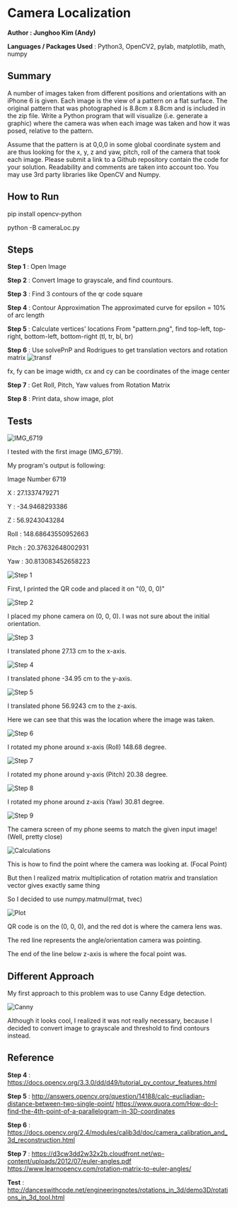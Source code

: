 # Camera Localization 

**Author : Junghoo Kim (Andy)**

**Languages / Packages Used** : Python3, OpenCV2, pylab, matplotlib, math, numpy

## Summary

A number of images taken from different positions and orientations with an iPhone 6 is given. Each image is the view of a pattern on a flat surface. The original pattern that was photographed is 8.8cm x 8.8cm and is included in the zip file. Write a Python program that will visualize (i.e. generate a graphic) where the camera was when each image was taken and how it was posed, relative to the pattern.

Assume that the pattern is at 0,0,0 in some global coordinate system and are thus looking for the x, y, z and yaw, pitch, roll of the camera that took each image. Please submit a link to a Github repository contain the code for your solution. Readability and comments are taken into account too. You may use 3rd party libraries like OpenCV and Numpy.

## How to Run

pip install opencv-python

python -B cameraLoc.py

## Steps

**Step 1** : Open Image

**Step 2** : Convert Image to grayscale, and find countours.

**Step 3** : Find 3 contours of the qr code square

**Step 4** : Contour Approximation
The approximated curve for epsilon = 10% of arc length

**Step 5** : Calculate vertices' locations
From "pattern.png", find top-left, top-right, bottom-left, bottom-right (tl, tr, bl, br)

**Step 6** : Use solvePnP and Rodrigues to get translation vectors and rotation matrix
![transf](https://docs.opencv.org/2.4/_images/math/803e522ec37bc5bc609c0ef08373a350a819fc15.png)

fx, fy can be image width, cx and cy can be coordinates of the image center

**Step 7** : Get Roll, Pitch, Yaw values from Rotation Matrix

**Step 8** : Print data, show image, plot 

## Tests 

![IMG_6719](https://github.com/Spandyandy/cameraLoc-opencv/blob/master/images/IMG_6719.JPG)

I tested with the first image (IMG_6719).

My program's output is following:

Image Number 6719

X : 27.1337479271

Y : -34.9468293386

Z : 56.9243043284 

Roll : 148.68643550952663

Pitch : 20.37632648002931

Yaw : 30.813083452658223


![Step 1](https://github.com/Spandyandy/cameraLoc-opencv/blob/master/steps/1.jpg "Step 1")

First, I printed the QR code and placed it on "(0, 0, 0)"


![Step 2](https://github.com/Spandyandy/cameraLoc-opencv/blob/master/steps/2.jpg "Step 2")

I placed my phone camera on (0, 0, 0). I was not sure about the initial orientation.


![Step 3](https://github.com/Spandyandy/cameraLoc-opencv/blob/master/steps/3.jpg "Step 3")

I translated phone 27.13 cm to the x-axis.


![Step 4](https://github.com/Spandyandy/cameraLoc-opencv/blob/master/steps/4.jpg "Step 4")

I translated phone -34.95 cm to the y-axis.


![Step 5](https://github.com/Spandyandy/cameraLoc-opencv/blob/master/steps/5.jpg "Step 5")

I translated phone 56.9243 cm to the z-axis.

Here we can see that this was the location where the image was taken.


![Step 6](https://github.com/Spandyandy/cameraLoc-opencv/blob/master/steps/6.jpg "Step 6")

I rotated my phone around x-axis (Roll) 148.68 degree.


![Step 7](https://github.com/Spandyandy/cameraLoc-opencv/blob/master/steps/7.jpg "Step 7")

I rotated my phone around y-axis (Pitch) 20.38 degree.


![Step 8](https://github.com/Spandyandy/cameraLoc-opencv/blob/master/steps/8.jpg "Step 8")

I rotated my phone around z-axis (Yaw) 30.81 degree.


![Step 9](https://github.com/Spandyandy/cameraLoc-opencv/blob/master/steps/9.jpg "Step 9")

The camera screen of my phone seems to match the given input image! (Well, pretty close)


![Calculations](https://github.com/Spandyandy/cameraLoc-opencv/blob/master/steps/calculations.jpg)

This is how to find the point where the camera was looking at. (Focal Point)

But then I realized matrix multiplication of rotation matrix and translation vector gives exactly same thing

So I decided to use numpy.matmul(rmat, tvec)


![Plot](https://github.com/Spandyandy/cameraLoc-opencv/blob/master/output/plot6719.png)

QR code is on the (0, 0, 0), and the red dot is where the camera lens was.

The red line represents the angle/orientation camera was pointing. 

The end of the line below z-axis is where the focal point was.


## Different Approach

My first approach to this problem was to use Canny Edge detection.

![Canny](https://github.com/Spandyandy/cameraLoc-opencv/blob/master/steps/canny.jpg "Canny Edge Detection")

Although it looks cool, I realized it was not really necessary, because I decided to convert image to grayscale and threshold to find contours instead.


## Reference
**Step 4** : https://docs.opencv.org/3.3.0/dd/d49/tutorial_py_contour_features.html

**Step 5** : http://answers.opencv.org/question/14188/calc-eucliadian-distance-between-two-single-point/
             https://www.quora.com/How-do-I-find-the-4th-point-of-a-parallelogram-in-3D-coordinates
             
**Step 6** : https://docs.opencv.org/2.4/modules/calib3d/doc/camera_calibration_and_3d_reconstruction.html

**Step 7** : https://d3cw3dd2w32x2b.cloudfront.net/wp-content/uploads/2012/07/euler-angles.pdf
             https://www.learnopencv.com/rotation-matrix-to-euler-angles/

**Test** : http://danceswithcode.net/engineeringnotes/rotations_in_3d/demo3D/rotations_in_3d_tool.html
